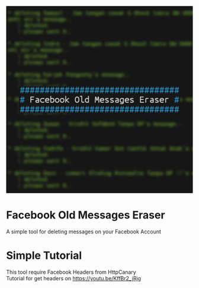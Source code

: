 <img src="misc/banner.jpg"/>

# Facebook Old Messages Eraser

A simple tool for deleting messages on your Facebook Account</br>

# Simple Tutorial

This tool require Facebook Headers from HttpCanary</br>
Tutorial for get headers on https://youtu.be/KffBr2_jRjg


